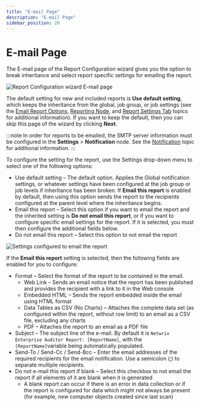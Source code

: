 ```yaml
---
title: "E-mail Page"
description: "E-mail Page"
sidebar_position: 20
---
```


# E-mail Page

The E-mail page of the Report Configuration wizard gives you the option to break inheritance and
select report specific settings for emailing the report.

![Report Configuration wizard E-mail page](/images/accessanalyzer/11.6/admin/report/wizard/email.webp)

The default setting for new and included reports is **Use default setting**, which keeps the
inheritance from the global, job group, or job settings (see the
[Email Report Options](/docs/accessanalyzer/11.6/admin/settings/reporting.md#email-report-options),
[Reporting Node](/docs/accessanalyzer/11.6/admin/jobs/group/settings/reporting.md),
and
[Report Settings Tab](/docs/accessanalyzer/11.6/admin/jobs/job/properties/reportsettings.md)
topics for additional information). If you want to keep the default, then you can skip this page of
the wizard by clicking **Next**.

:::note
In order for reports to be emailed, the SMTP server information must be configured in the
**Settings** > **Notification** node. See the
[Notification](/docs/accessanalyzer/11.6/admin/settings/notification.md)
topic for additional information.
:::


To configure the setting for the report, use the Settings drop-down menu to select one of the
following options:

- Use default setting – The default option. Applies the Global notification settings, or whatever
  settings have been configured at the job group or job levels if inheritance has been broken. If
  **Email this report** is enabled by default, then using this option sends the report to the
  recipients configured at the parent level where the inheritance begins.
- Email this report – Select this option if you want to email the report and the inherited setting
  is **Do not email this report**, or if you want to configure specific email settings for the
  report. If it is selected, you must then configure the additional fields below.
- Do not email this report – Select this option to not email the report

![Settings configured to email the report](/images/accessanalyzer/11.6/admin/report/wizard/emailconfigured.webp)

If the **Email this report** setting is selected, then the following fields are enabled for you to
configure:

- Format – Select the format of the report to be contained in the email.
    - Web Link – Sends an email notice that the report has been published and provides the recipient
      with a link to it in the Web console
    - Embedded HTML – Sends the report embedded inside the email using HTML format
    - Data Tables as CSV (No Charts) – Attaches the complete data set (as configured within the
      report, without row limit) to an email as a CSV file, excluding any charts
    - PDF – Attaches the report to an email as a PDF file
- Subject – The subject line of the e-mail. By default it is
  `Netwrix Enterprise Auditor Report: [ReportName]`, with the `[ReportName]`variable being
  automatically populated.
- Send-To / Send-Cc / Send-Bcc – Enter the email addresses of the required recipients for the email
  notification. Use a semicolon (;) to separate multiple recipients.
- Do not e-mail this report if blank – Select this checkbox to not email the report if all elements
  of it are blank when it is generated
    - A blank report can occur if there is an error in data collection or if the report is
      configured for data which might not always be present (for example, new computer objects
      created since last scan)
